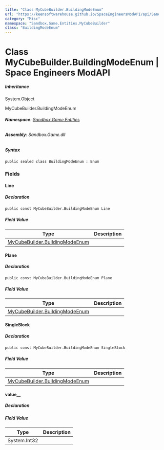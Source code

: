 ```yaml
---
title: "Class MyCubeBuilder.BuildingModeEnum"
url: "https://keensoftwarehouse.github.io/SpaceEngineersModAPI/api/Sandbox.Game.Entities.MyCubeBuilder.BuildingModeEnum.html"
category: "Misc"
namespace: "Sandbox.Game.Entities.MyCubeBuilder"
class: "BuildingModeEnum"
---
```


# Class MyCubeBuilder.BuildingModeEnum | Space Engineers ModAPI

##### Inheritance

System.Object

MyCubeBuilder.BuildingModeEnum

###### **Namespace**: [Sandbox.Game.Entities](https://keensoftwarehouse.github.io/SpaceEngineersModAPI/api/Sandbox.Game.Entities.html)

###### **Assembly**: Sandbox.Game.dll

##### Syntax

```
public sealed class BuildingModeEnum : Enum
```

### Fields

#### Line

##### Declaration

```
public const MyCubeBuilder.BuildingModeEnum Line
```

##### Field Value

| Type | Description |
| --- | --- |
| [MyCubeBuilder.BuildingModeEnum](https://keensoftwarehouse.github.io/SpaceEngineersModAPI/api/Sandbox.Game.Entities.MyCubeBuilder.BuildingModeEnum.html) |     |

#### Plane

##### Declaration

```
public const MyCubeBuilder.BuildingModeEnum Plane
```

##### Field Value

| Type | Description |
| --- | --- |
| [MyCubeBuilder.BuildingModeEnum](https://keensoftwarehouse.github.io/SpaceEngineersModAPI/api/Sandbox.Game.Entities.MyCubeBuilder.BuildingModeEnum.html) |     |

#### SingleBlock

##### Declaration

```
public const MyCubeBuilder.BuildingModeEnum SingleBlock
```

##### Field Value

| Type | Description |
| --- | --- |
| [MyCubeBuilder.BuildingModeEnum](https://keensoftwarehouse.github.io/SpaceEngineersModAPI/api/Sandbox.Game.Entities.MyCubeBuilder.BuildingModeEnum.html) |     |

#### value\_\_

##### Declaration

##### Field Value

| Type | Description |
| --- | --- |
| System.Int32 |     |